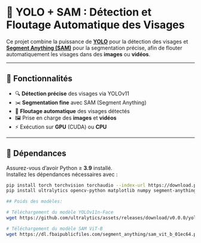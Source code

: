 # 🧠 YOLO + SAM : Détection et Floutage Automatique des Visages

Ce projet combine la puissance de **[YOLO](https://github.com/ultralytics/ultralytics)** pour la détection des visages et **[Segment Anything (SAM)](https://github.com/facebookresearch/segment-anything)** pour la segmentation précise, afin de flouter automatiquement les visages dans des **images** ou **vidéos**.

---

## 🚀 Fonctionnalités

- 🔍 **Détection précise** des visages via YOLOv11  
- ✂️ **Segmentation fine** avec SAM (Segment Anything)  
- 🧼 **Floutage automatique** des visages détectés  
- 🖼️ Prise en charge des **images** et **vidéos**  
- ⚡ Exécution sur **GPU** (CUDA) ou **CPU**

---

## 🧩 Dépendances

Assurez-vous d’avoir Python ≥ **3.9** installé.  
Installez les dépendances nécessaires avec :

```bash
pip install torch torchvision torchaudio --index-url https://download.pytorch.org/whl/cu121
pip install ultralytics opencv-python matplotlib numpy segment-anything

## Poids des modèles:

# Téléchargement du modèle YOLOv11n-Face
wget https://github.com/ultralytics/assets/releases/download/v0.0.0/yolov11n-face.pt -O yolov11n-face.pt

# Téléchargement du modèle SAM ViT-B
wget https://dl.fbaipublicfiles.com/segment_anything/sam_vit_b_01ec64.pth -O sam_vit_b_01ec64.pth




